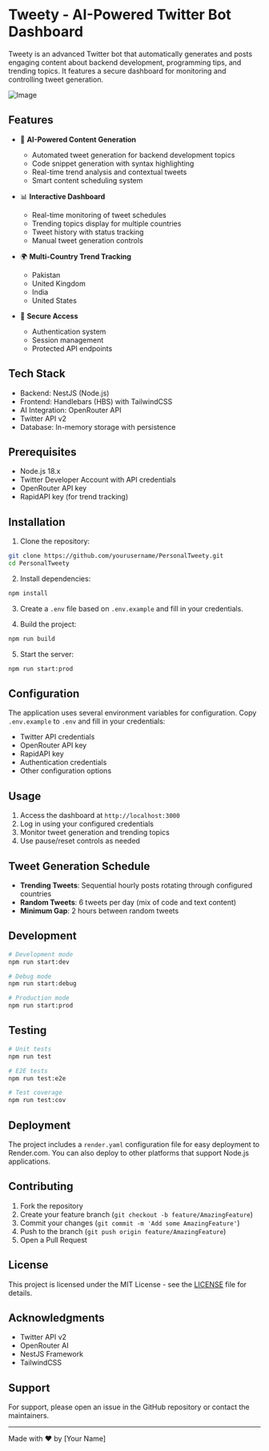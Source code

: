 # Tweety - AI-Powered Twitter Bot Dashboard

Tweety is an advanced Twitter bot that automatically generates and posts engaging content about backend development, programming tips, and trending topics. It features a secure dashboard for monitoring and controlling tweet generation.

![Image](https://github.com/user-attachments/assets/eae3e56c-91d9-4694-a240-80d16a8a9e6a)

## Features

- 🤖 **AI-Powered Content Generation**
  - Automated tweet generation for backend development topics
  - Code snippet generation with syntax highlighting
  - Real-time trend analysis and contextual tweets
  - Smart content scheduling system

- 📊 **Interactive Dashboard**
  - Real-time monitoring of tweet schedules
  - Trending topics display for multiple countries
  - Tweet history with status tracking
  - Manual tweet generation controls

- 🌍 **Multi-Country Trend Tracking**
  - Pakistan
  - United Kingdom
  - India
  - United States

- 🔐 **Secure Access**
  - Authentication system
  - Session management
  - Protected API endpoints

## Tech Stack

- Backend: NestJS (Node.js)
- Frontend: Handlebars (HBS) with TailwindCSS
- AI Integration: OpenRouter API
- Twitter API v2
- Database: In-memory storage with persistence

## Prerequisites

- Node.js 18.x
- Twitter Developer Account with API credentials
- OpenRouter API key
- RapidAPI key (for trend tracking)

## Installation

1. Clone the repository:
```bash
git clone https://github.com/yourusername/PersonalTweety.git
cd PersonalTweety
```

2. Install dependencies:
```bash
npm install
```

3. Create a `.env` file based on `.env.example` and fill in your credentials.

4. Build the project:
```bash
npm run build
```

5. Start the server:
```bash
npm run start:prod
```

## Configuration

The application uses several environment variables for configuration. Copy `.env.example` to `.env` and fill in your credentials:

- Twitter API credentials
- OpenRouter API key
- RapidAPI key
- Authentication credentials
- Other configuration options

## Usage

1. Access the dashboard at `http://localhost:3000`
2. Log in using your configured credentials
3. Monitor tweet generation and trending topics
4. Use pause/reset controls as needed

## Tweet Generation Schedule

- **Trending Tweets**: Sequential hourly posts rotating through configured countries
- **Random Tweets**: 6 tweets per day (mix of code and text content)
- **Minimum Gap**: 2 hours between random tweets

## Development

```bash
# Development mode
npm run start:dev

# Debug mode
npm run start:debug

# Production mode
npm run start:prod
```

## Testing

```bash
# Unit tests
npm run test

# E2E tests
npm run test:e2e

# Test coverage
npm run test:cov
```

## Deployment

The project includes a `render.yaml` configuration file for easy deployment to Render.com. You can also deploy to other platforms that support Node.js applications.

## Contributing

1. Fork the repository
2. Create your feature branch (`git checkout -b feature/AmazingFeature`)
3. Commit your changes (`git commit -m 'Add some AmazingFeature'`)
4. Push to the branch (`git push origin feature/AmazingFeature`)
5. Open a Pull Request

## License

This project is licensed under the MIT License - see the [LICENSE](LICENSE) file for details.

## Acknowledgments

- Twitter API v2
- OpenRouter AI
- NestJS Framework
- TailwindCSS

## Support

For support, please open an issue in the GitHub repository or contact the maintainers.

---

Made with ❤️ by [Your Name] 
